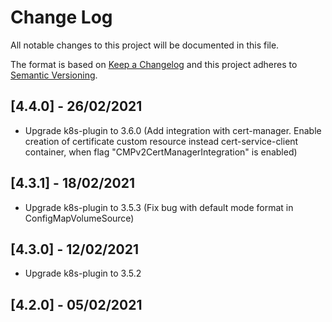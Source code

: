 # Change Log
All notable changes to this project will be documented in this file.

The format is based on [Keep a Changelog](http://keepachangelog.com/)
and this project adheres to [Semantic Versioning](http://semver.org/).

## [4.4.0] - 26/02/2021 
* Upgrade k8s-plugin to 3.6.0 (Add integration with cert-manager. Enable creation of certificate custom resource
 instead cert-service-client container, when flag "CMPv2CertManagerIntegration" is enabled)

## [4.3.1] - 18/02/2021 
* Upgrade k8s-plugin to 3.5.3 (Fix bug with default mode format in ConfigMapVolumeSource)

## [4.3.0] - 12/02/2021 
* Upgrade k8s-plugin to 3.5.2

## [4.2.0] - 05/02/2021      
